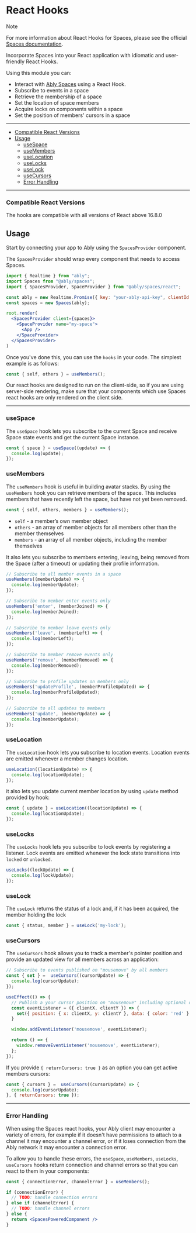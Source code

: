 # React Hooks

> [!NOTE]
> For more information about React Hooks for Spaces, please see the official [Spaces documentation](https://ably.com/docs/spaces/react).

Incorporate Spaces into your React application with idiomatic and user-friendly React Hooks.

Using this module you can:

- Interact with [Ably Spaces](https://ably.com/docs/spaces) using a React Hook.
- Subscribe to events in a space
- Retrieve the membership of a space
- Set the location of space members
- Acquire locks on components within a space
- Set the position of members' cursors in a space

---

- [Compatible React Versions](#compatible-react-versions)
- [Usage](#usage)
    + [useSpace](#usespace)
    + [useMembers](#usemembers)
    + [useLocation](#uselocation)
    + [useLocks](#uselocks)
    + [useLock](#uselock)
    + [useCursors](#usecursors)
    + [Error Handling](#error-handling)

---

### Compatible React Versions

The hooks are compatible with all versions of React above 16.8.0

## Usage

Start by connecting your app to Ably using the `SpacesProvider` component.

The `SpacesProvider` should wrap every component that needs to access Spaces.

```jsx
import { Realtime } from "ably";
import Spaces from "@ably/spaces";
import { SpacesProvider, SpaceProvider } from "@ably/spaces/react";

const ably = new Realtime.Promise({ key: "your-ably-api-key", clientId: 'me' });
const spaces = new Spaces(ably);

root.render(
  <SpacesProvider client={spaces}>
    <SpaceProvider name="my-space">
      <App />
    </SpaceProvider>
  </SpacesProvider>
)
```

Once you've done this, you can use the `hooks` in your code. The simplest example is as follows:

```javascript
const { self, others } = useMembers();
```

Our react hooks are designed to run on the client-side, so if you are using server-side rendering, make sure that your components which use Spaces react hooks are only rendered on the client side.

---

### useSpace

The `useSpace` hook lets you subscribe to the current Space and receive Space state events and get the current Space instance.

```javascript
const { space } = useSpace((update) => {
  console.log(update);
});
```

### useMembers

The `useMembers` hook is useful in building avatar stacks. By using the `useMembers` hook you can retrieve members of the space.
This includes members that have recently left the space, but have not yet been removed.

```javascript
const { self, others, members } = useMembers();
```

* `self` - a member’s own member object
* `others` - an array of member objects for all members other than the member themselves
* `members` - an array of all member objects, including the member themselves

It also lets you subscribe to members entering, leaving, being
removed from the Space (after a timeout) or updating their profile information.

```javascript
// Subscribe to all member events in a space
useMembers((memberUpdate) => {
  console.log(memberUpdate);
});

// Subscribe to member enter events only
useMembers('enter', (memberJoined) => {
  console.log(memberJoined);
});

// Subscribe to member leave events only
useMembers('leave', (memberLeft) => {
  console.log(memberLeft);
});

// Subscribe to member remove events only
useMembers('remove', (memberRemoved) => {
  console.log(memberRemoved);
});

// Subscribe to profile updates on members only
useMembers('updateProfile', (memberProfileUpdated) => {
  console.log(memberProfileUpdated);
});

// Subscribe to all updates to members
useMembers('update', (memberUpdate) => {
  console.log(memberUpdate);
});
```

### useLocation

The `useLocation` hook lets you subscribe to location events.
Location events are emitted whenever a member changes location.

```javascript
useLocation((locationUpdate) => {
  console.log(locationUpdate);
});
```

it also lets you update current member location by using `update` method provided by hook:

```javascript
const { update } = useLocation((locationUpdate) => {
  console.log(locationUpdate);
});
```

### useLocks

The `useLocks` hook lets you subscribe to lock events by registering a listener.
Lock events are emitted whenever the lock state transitions into `locked` or `unlocked`.

```javascript
useLocks((lockUpdate) => {
  console.log(lockUpdate);
});
```

### useLock

The `useLock` returns the status of a lock and, if it has been acquired, the member holding the lock

```javascript
const { status, member } = useLock('my-lock');
```

### useCursors

The `useCursors` hook allows you to track a member's pointer position and provide an updated view for all members across an application:

```javascript
// Subscribe to events published on "mousemove" by all members
const { set } =  useCursors((cursorUpdate) => {
  console.log(cursorUpdate);
});

useEffect(() => {
  // Publish a your cursor position on "mousemove" including optional data
  const eventListener = ({ clientX, clientY }) => {
    set({ position: { x: clientX, y: clientY }, data: { color: 'red' } });
  }

  window.addEventListener('mousemove', eventListener);

  return () => {
    window.removeEventListener('mousemove', eventListener);
  };
});
```

If you provide `{ returnCursors: true }` as an option you can get active members cursors:

```javascript
const { cursors } =  useCursors((cursorUpdate) => {
  console.log(cursorUpdate);
}, { returnCursors: true });
```

---

### Error Handling

When using the Spaces react hooks, your Ably client may encounter a variety of errors, for example if it doesn't have permissions to attach to a channel it may encounter a channel error, or if it loses connection from the Ably network it may encounter a connection error.

To allow you to handle these errors, the `useSpace`, `useMembers`, `useLocks`, `useCursors` hooks return connection and channel errors so that you can react to them in your components:

```jsx
const { connectionError, channelError } = useMembers();

if (connectionError) {
  // TODO: handle connection errors
} else if (channelError) {
  // TODO: handle channel errors
} else {
  return <SpacesPoweredComponent />
}
```
